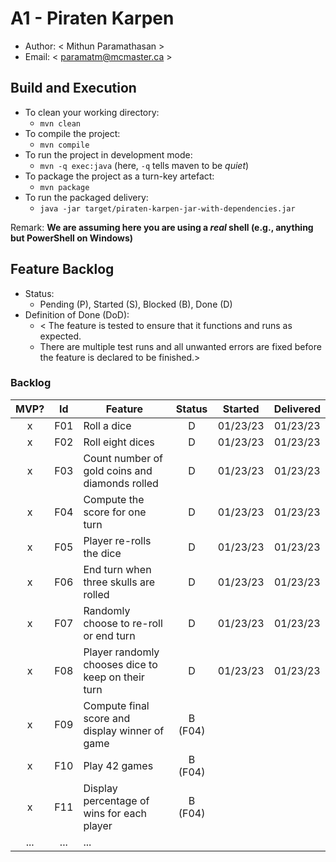 # A1 - Piraten Karpen

  * Author: < Mithun Paramathasan >
  * Email: < paramatm@mcmaster.ca >

## Build and Execution

  * To clean your working directory:
    * `mvn clean`
  * To compile the project:
    * `mvn compile`
  * To run the project in development mode:
    * `mvn -q exec:java` (here, `-q` tells maven to be _quiet_)
  * To package the project as a turn-key artefact:
    * `mvn package`
  * To run the packaged delivery:
    * `java -jar target/piraten-karpen-jar-with-dependencies.jar` 

Remark: **We are assuming here you are using a _real_ shell (e.g., anything but PowerShell on Windows)**

## Feature Backlog

 * Status: 
   * Pending (P), Started (S), Blocked (B), Done (D)
 * Definition of Done (DoD):
   * < The feature is tested to ensure that it functions and runs as expected.
   * There are multiple test runs and all unwanted errors are fixed before the feature is declared to be finished.>

### Backlog 

| MVP? | Id  | Feature  | Status  |  Started  | Delivered |
| :-:  |:-:  |---       | :-:     | :-:       | :-:       |
| x   | F01 | Roll a dice | D | 01/23/23 | 01/23/23 |
| x   | F02 | Roll eight dices  | D | 01/23/23 | 01/23/23 |
| x   | F03 | Count number of gold coins and diamonds rolled  | D | 01/23/23 | 01/23/23 |
| x   | F04 | Compute the score for one turn | D | 01/23/23 | 01/23/23 |
| x   | F05 | Player re-rolls the dice | D | 01/23/23 | 01/23/23 |
| x   | F06 | End turn when three skulls are rolled | D | 01/23/23 | 01/23/23 |
| x   | F07 | Randomly choose to re-roll or end turn | D | 01/23/23 | 01/23/23 |
| x   | F08 | Player randomly chooses dice to keep on their turn | D | 01/23/23 | 01/23/23 |
| x   | F09 | Compute final score and display winner of game | B (F04) | |
| x   | F10 | Play 42 games | B (F04) | |
| x   | F11 | Display percentage of wins for each player | B (F04) | |
| ... | ... | ... |

